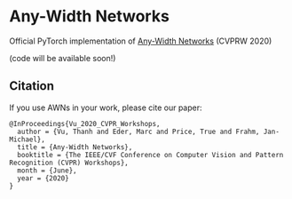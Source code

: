 # Any-Width Networks
Official PyTorch implementation of [Any-Width Networks](http://openaccess.thecvf.com/content_CVPRW_2020/html/w40/Vu_Any-Width_Networks_CVPRW_2020_paper.html) (CVPRW 2020)

(code will be available soon!)

## Citation
If you use AWNs in your work, please cite our paper:
```
@InProceedings{Vu_2020_CVPR_Workshops,
  author = {Vu, Thanh and Eder, Marc and Price, True and Frahm, Jan-Michael},
  title = {Any-Width Networks},
  booktitle = {The IEEE/CVF Conference on Computer Vision and Pattern Recognition (CVPR) Workshops},
  month = {June},
  year = {2020}
}
```
